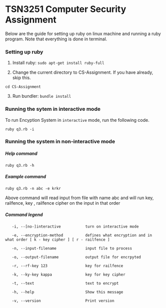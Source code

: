 # TSN3251 Computer Security Assignment

Below are the guide for setting up ruby on linux machine and running a ruby program. Note that everything is done in terminal.

### Setting up ruby
1. Install ruby: 
```sudo apt-get install ruby-full```

2. Change the current directory to CS-Assignment. If you have already, skip this.

```cd CS-Assignment```

3. Run bundler: 
```bundle install```

### Running the sytem in interactive mode

To run Encyption System in `interactive` mode, run the following code. 

```ruby q3.rb -i ```

### Running the system in non-interactive mode

##### Help command

```ruby q3.rb -h```

##### Example command
```ruby q3.rb -n abc -e krkr```

Above command will read input from file with name abc and will run key, railfence, key , railfence cipher on the input in that order

##### Command legend
```
   -i, --[no-]interactive           turn on interactive mode
   
   -e, --encryption-method          defines what encryption and in what order [ k - key cipher ] [ r - railfence ]
   
   -n, --input-filename             input file to process
   
   -o, --output-filename            output file for encrpyted
   
   -r, --rf-key 123                 key for railfence
   
   -k, --ky-key kappa               key for key cipher
   
   -t, --text                       text to encrypt
   
   -h, --help                       Show this message
   
   -v, --version                    Print version
```
